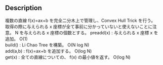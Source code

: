 ## Description
複数の直線 f(x)=ax+b を完全二分木上で管理し、Convex Hull Trick を行う。  
取得の際に与えられる x 座標が全て事前に分かっていないと使えないことに注意。 
N を与えられる x 座標の個数とする。 
preadd(x) : 与えられる x 座標 x を追加。 O(1)  
build() : Li Chao Tree を構築。 O(N log N)  
add(a,b) : f(x)=ax+b を追加する。 O(log N)  
get(x) : 全ての直線についての、 f(x) の最小値を返す。 O(log N)  
